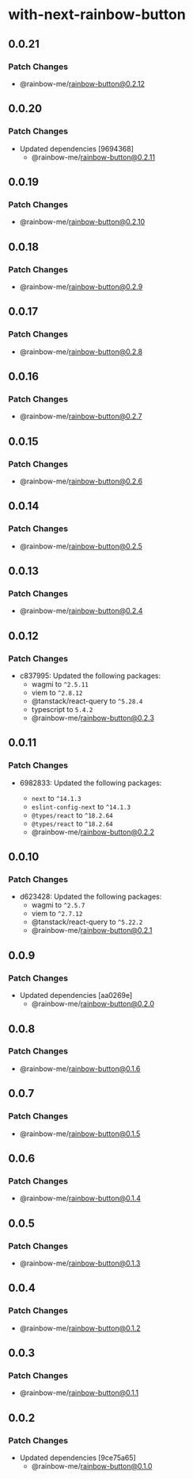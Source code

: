 # with-next-rainbow-button

## 0.0.21

### Patch Changes

- @rainbow-me/rainbow-button@0.2.12

## 0.0.20

### Patch Changes

- Updated dependencies [9694368]
  - @rainbow-me/rainbow-button@0.2.11

## 0.0.19

### Patch Changes

- @rainbow-me/rainbow-button@0.2.10

## 0.0.18

### Patch Changes

- @rainbow-me/rainbow-button@0.2.9

## 0.0.17

### Patch Changes

- @rainbow-me/rainbow-button@0.2.8

## 0.0.16

### Patch Changes

- @rainbow-me/rainbow-button@0.2.7

## 0.0.15

### Patch Changes

- @rainbow-me/rainbow-button@0.2.6

## 0.0.14

### Patch Changes

- @rainbow-me/rainbow-button@0.2.5

## 0.0.13

### Patch Changes

- @rainbow-me/rainbow-button@0.2.4

## 0.0.12

### Patch Changes

- c837995: Updated the following packages:
  - wagmi to `^2.5.11`
  - viem to `^2.8.12`
  - @tanstack/react-query to `^5.28.4`
  - typescript to `5.4.2`
  - @rainbow-me/rainbow-button@0.2.3

## 0.0.11

### Patch Changes

- 6982833: Updated the following packages:

  - `next` to `^14.1.3`
  - `eslint-config-next` to `^14.1.3`
  - `@types/react` to `^18.2.64`
  - `@types/react` to `^18.2.64`
  - @rainbow-me/rainbow-button@0.2.2

## 0.0.10

### Patch Changes

- d623428: Updated the following packages:
  - wagmi to `^2.5.7`
  - viem to `^2.7.12`
  - @tanstack/react-query to `^5.22.2`
  - @rainbow-me/rainbow-button@0.2.1

## 0.0.9

### Patch Changes

- Updated dependencies [aa0269e]
  - @rainbow-me/rainbow-button@0.2.0

## 0.0.8

### Patch Changes

- @rainbow-me/rainbow-button@0.1.6

## 0.0.7

### Patch Changes

- @rainbow-me/rainbow-button@0.1.5

## 0.0.6

### Patch Changes

- @rainbow-me/rainbow-button@0.1.4

## 0.0.5

### Patch Changes

- @rainbow-me/rainbow-button@0.1.3

## 0.0.4

### Patch Changes

- @rainbow-me/rainbow-button@0.1.2

## 0.0.3

### Patch Changes

- @rainbow-me/rainbow-button@0.1.1

## 0.0.2

### Patch Changes

- Updated dependencies [9ce75a65]
  - @rainbow-me/rainbow-button@0.1.0

